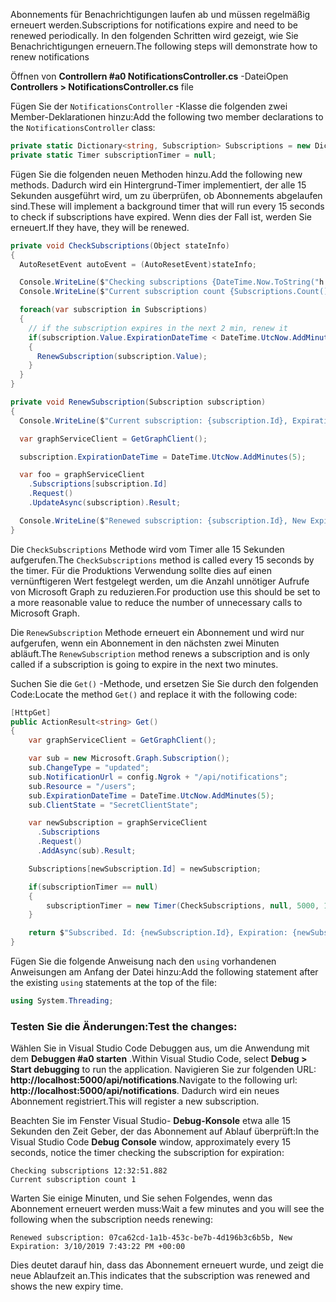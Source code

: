 <!-- markdownlint-disable MD002 MD041 -->

<span data-ttu-id="e0144-101">Abonnements für Benachrichtigungen laufen ab und müssen regelmäßig erneuert werden.</span><span class="sxs-lookup"><span data-stu-id="e0144-101">Subscriptions for notifications expire and need to be renewed periodically.</span></span> <span data-ttu-id="e0144-102">In den folgenden Schritten wird gezeigt, wie Sie Benachrichtigungen erneuern.</span><span class="sxs-lookup"><span data-stu-id="e0144-102">The following steps will demonstrate how to renew notifications</span></span>

<span data-ttu-id="e0144-103">Öffnen von **Controllern #a0 NotificationsController.cs** -Datei</span><span class="sxs-lookup"><span data-stu-id="e0144-103">Open **Controllers > NotificationsController.cs** file</span></span>

<span data-ttu-id="e0144-104">Fügen Sie der `NotificationsController` -Klasse die folgenden zwei Member-Deklarationen hinzu:</span><span class="sxs-lookup"><span data-stu-id="e0144-104">Add the following two member declarations to the `NotificationsController` class:</span></span>

```csharp
private static Dictionary<string, Subscription> Subscriptions = new Dictionary<string, Subscription>();
private static Timer subscriptionTimer = null;
```

<span data-ttu-id="e0144-105">Fügen Sie die folgenden neuen Methoden hinzu.</span><span class="sxs-lookup"><span data-stu-id="e0144-105">Add the following new methods.</span></span> <span data-ttu-id="e0144-106">Dadurch wird ein Hintergrund-Timer implementiert, der alle 15 Sekunden ausgeführt wird, um zu überprüfen, ob Abonnements abgelaufen sind.</span><span class="sxs-lookup"><span data-stu-id="e0144-106">These will implement a background timer that will run every 15 seconds to check if subscriptions have expired.</span></span> <span data-ttu-id="e0144-107">Wenn dies der Fall ist, werden Sie erneuert.</span><span class="sxs-lookup"><span data-stu-id="e0144-107">If they have, they will be renewed.</span></span>

```csharp
private void CheckSubscriptions(Object stateInfo)
{
  AutoResetEvent autoEvent = (AutoResetEvent)stateInfo;

  Console.WriteLine($"Checking subscriptions {DateTime.Now.ToString("h:mm:ss.fff")}");
  Console.WriteLine($"Current subscription count {Subscriptions.Count()}");

  foreach(var subscription in Subscriptions)
  {
    // if the subscription expires in the next 2 min, renew it
    if(subscription.Value.ExpirationDateTime < DateTime.UtcNow.AddMinutes(2))
    {
      RenewSubscription(subscription.Value);
    }
  }
}

private void RenewSubscription(Subscription subscription)
{
  Console.WriteLine($"Current subscription: {subscription.Id}, Expiration: {subscription.ExpirationDateTime}");

  var graphServiceClient = GetGraphClient();

  subscription.ExpirationDateTime = DateTime.UtcNow.AddMinutes(5);

  var foo = graphServiceClient
    .Subscriptions[subscription.Id]
    .Request()
    .UpdateAsync(subscription).Result;

  Console.WriteLine($"Renewed subscription: {subscription.Id}, New Expiration: {subscription.ExpirationDateTime}");
}
```

<span data-ttu-id="e0144-108">Die `CheckSubscriptions` Methode wird vom Timer alle 15 Sekunden aufgerufen.</span><span class="sxs-lookup"><span data-stu-id="e0144-108">The `CheckSubscriptions` method is called every 15 seconds by the timer.</span></span> <span data-ttu-id="e0144-109">Für die Produktions Verwendung sollte dies auf einen vernünftigeren Wert festgelegt werden, um die Anzahl unnötiger Aufrufe von Microsoft Graph zu reduzieren.</span><span class="sxs-lookup"><span data-stu-id="e0144-109">For production use this should be set to a more reasonable value to reduce the number of unnecessary calls to Microsoft Graph.</span></span>

<span data-ttu-id="e0144-110">Die `RenewSubscription` Methode erneuert ein Abonnement und wird nur aufgerufen, wenn ein Abonnement in den nächsten zwei Minuten abläuft.</span><span class="sxs-lookup"><span data-stu-id="e0144-110">The `RenewSubscription` method renews a subscription and is only called if a subscription is going to expire in the next two minutes.</span></span>

<span data-ttu-id="e0144-111">Suchen Sie die `Get()` -Methode, und ersetzen Sie Sie durch den folgenden Code:</span><span class="sxs-lookup"><span data-stu-id="e0144-111">Locate the method `Get()` and replace it with the following code:</span></span>

```csharp
[HttpGet]
public ActionResult<string> Get()
{
    var graphServiceClient = GetGraphClient();

    var sub = new Microsoft.Graph.Subscription();
    sub.ChangeType = "updated";
    sub.NotificationUrl = config.Ngrok + "/api/notifications";
    sub.Resource = "/users";
    sub.ExpirationDateTime = DateTime.UtcNow.AddMinutes(5);
    sub.ClientState = "SecretClientState";

    var newSubscription = graphServiceClient
      .Subscriptions
      .Request()
      .AddAsync(sub).Result;

    Subscriptions[newSubscription.Id] = newSubscription;

    if(subscriptionTimer == null)
    {
        subscriptionTimer = new Timer(CheckSubscriptions, null, 5000, 15000);
    }

    return $"Subscribed. Id: {newSubscription.Id}, Expiration: {newSubscription.ExpirationDateTime}";
}
```

<span data-ttu-id="e0144-112">Fügen Sie die folgende Anweisung nach den `using` vorhandenen Anweisungen am Anfang der Datei hinzu:</span><span class="sxs-lookup"><span data-stu-id="e0144-112">Add the following statement after the existing `using` statements at the top of the file:</span></span>

```csharp
using System.Threading;
```

### <a name="test-the-changes"></a><span data-ttu-id="e0144-113">Testen Sie die Änderungen:</span><span class="sxs-lookup"><span data-stu-id="e0144-113">Test the changes:</span></span>

<span data-ttu-id="e0144-114">Wählen Sie in Visual Studio Code Debuggen aus, um die Anwendung mit dem **Debuggen #a0 starten** .</span><span class="sxs-lookup"><span data-stu-id="e0144-114">Within Visual Studio Code, select **Debug > Start debugging** to run the application.</span></span>
<span data-ttu-id="e0144-115">Navigieren Sie zur folgenden URL: **http://localhost:5000/api/notifications**.</span><span class="sxs-lookup"><span data-stu-id="e0144-115">Navigate to the following url: **http://localhost:5000/api/notifications**.</span></span> <span data-ttu-id="e0144-116">Dadurch wird ein neues Abonnement registriert.</span><span class="sxs-lookup"><span data-stu-id="e0144-116">This will register a new subscription.</span></span>

<span data-ttu-id="e0144-117">Beachten Sie im Fenster Visual Studio- **Debug-Konsole** etwa alle 15 Sekunden den Zeit Geber, der das Abonnement auf Ablauf überprüft:</span><span class="sxs-lookup"><span data-stu-id="e0144-117">In the Visual Studio Code **Debug Console** window, approximately every 15 seconds, notice the timer checking the subscription for expiration:</span></span>

```shell
Checking subscriptions 12:32:51.882
Current subscription count 1
```

<span data-ttu-id="e0144-118">Warten Sie einige Minuten, und Sie sehen Folgendes, wenn das Abonnement erneuert werden muss:</span><span class="sxs-lookup"><span data-stu-id="e0144-118">Wait a few minutes and you will see the following when the subscription needs renewing:</span></span>

```shell
Renewed subscription: 07ca62cd-1a1b-453c-be7b-4d196b3c6b5b, New Expiration: 3/10/2019 7:43:22 PM +00:00
```

<span data-ttu-id="e0144-119">Dies deutet darauf hin, dass das Abonnement erneuert wurde, und zeigt die neue Ablaufzeit an.</span><span class="sxs-lookup"><span data-stu-id="e0144-119">This indicates that the subscription was renewed and shows the new expiry time.</span></span>